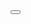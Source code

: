 
<script>
var videos = [["filemoon.sx","https://filemoon.sx/e/et2hv34ue0fl"],["listeamed.net","https://listeamed.net/e/mMq75L8Jq195XPB"],["voe.sx","https://voe.sx/e/zufh6ase7lnu"],["waaw.to","https://waaw.to/e/fUaqzRSv3MzR"]]
</script>
<div id="mdl-download" class="mdl">
<div class="mdl-cn anm-b">
<div class="mdl-hd">
<button class="btn lnk mdl-close aa-mdl" type="button" data-mdl="mdl-download"><i class="fa-times"></i></button>
</div>
<div class="mdl-bd">
<div class="download-links">
<table>
<thead>
</thead>
<tbody>

